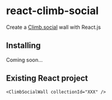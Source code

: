 # react-climb-social
Create a [Climb.social](http://climb.social) wall with React.js

## Installing
Coming soon…

## Existing React project

    <ClimbSocialWall collectionId="XXX" />
